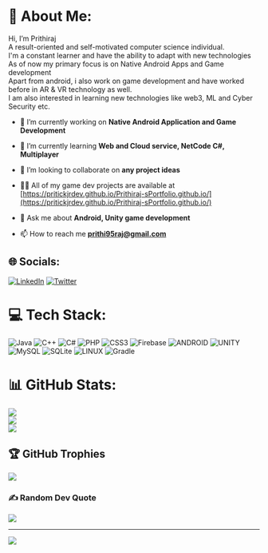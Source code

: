 # 💫 About Me:
Hi, I’m Prithiraj<br>
A result-oriented and self-motivated computer science individual.<br>
I'm a constant learner and have the ability to adapt with new technologies<br> 
As of now my primary focus is on Native Android Apps and Game development<br>
Apart from android, i also work on game development and have worked before in AR & VR technology as well.<br>
I am also interested in learning new technologies like web3, ML and Cyber Security etc.

- 🔭 I’m currently working on **Native Android Application and Game Development**

- 🌱 I’m currently learning **Web and Cloud service, NetCode C#, Multiplayer**

- 👯 I’m looking to collaborate on **any project ideas**

- 👨‍💻 All of my game dev projects are available at [https://pritickjrdev.github.io/Prithiraj-sPortfolio.github.io/](https://pritickjrdev.github.io/Prithiraj-sPortfolio.github.io/)

- 💬 Ask me about **Android, Unity game development**

- 📫 How to reach me **prithi95raj@gmail.com**

## 🌐 Socials:
[![LinkedIn](https://img.shields.io/badge/LinkedIn-%230077B5.svg?logo=linkedin&logoColor=white)](https://www.linkedin.com/in/prithiraj-mahilary-435201249/) [![Twitter](https://img.shields.io/badge/Twitter-%231DA1F2.svg?logo=Twitter&logoColor=white)](https://twitter.com/Prith_Mlary) 

# 💻 Tech Stack:
![Java](https://img.shields.io/badge/java-%23ED8B00.svg?style=for-the-badge&logo=java&logoColor=white) ![C++](https://img.shields.io/badge/c++-%2300599C.svg?style=for-the-badge&logo=c%2B%2B&logoColor=white) ![C#](https://img.shields.io/badge/c%23-%23239120.svg?style=for-the-badge&logo=c-sharp&logoColor=white) ![PHP](https://img.shields.io/badge/php-%23777BB4.svg?style=for-the-badge&logo=php&logoColor=white) ![CSS3](https://img.shields.io/badge/css3-%231572B6.svg?style=for-the-badge&logo=css3&logoColor=white) ![Firebase](https://img.shields.io/badge/firebase-%23039BE5.svg?style=for-the-badge&logo=firebase) ![ANDROID](https://img.shields.io/badge/android-%2320232a.svg?style=for-the-badge&logo=android&logoColor=%a4c639) ![UNITY](https://img.shields.io/badge/Unity-%2320232a.svg?style=for-the-badge&logo=unity&logoColor=white) ![MySQL](https://img.shields.io/badge/mysql-%2300f.svg?style=for-the-badge&logo=mysql&logoColor=white) ![SQLite](https://img.shields.io/badge/sqlite-%2307405e.svg?style=for-the-badge&logo=sqlite&logoColor=white) ![LINUX](https://img.shields.io/badge/Linux-FCC624?style=for-the-badge&logo=linux&logoColor=black) ![Gradle](https://img.shields.io/badge/Gradle-02303A.svg?style=for-the-badge&logo=Gradle&logoColor=white)
# 📊 GitHub Stats:
![](https://github-readme-stats.vercel.app/api?username=PritickJrDev&theme=blue-green&hide_border=false&include_all_commits=false&count_private=false)<br/>
![](https://github-readme-streak-stats.herokuapp.com/?user=PritickJrDev&theme=blue-green&hide_border=false)<br/>
![](https://github-readme-stats.vercel.app/api/top-langs/?username=PritickJrDev&theme=blue-green&hide_border=false&include_all_commits=false&count_private=false&layout=compact)

## 🏆 GitHub Trophies
![](https://github-profile-trophy.vercel.app/?username=PritickJrDev&theme=monokai&no-frame=false&no-bg=true&margin-w=4)

### ✍️ Random Dev Quote
![](https://quotes-github-readme.vercel.app/api?type=horizontal&theme=merko)

---
[![](https://visitcount.itsvg.in/api?id=PritickJrDev&icon=5&color=0)](https://visitcount.itsvg.in)

